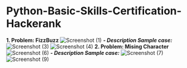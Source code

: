 # Python-Basic-Skills-Certification-Hackerank
**1. Problem: FizzBuzz**
![Screenshot (1)](https://github.com/ptmkhanh29/Python-Basic-Skills-Certification-Hackerank/assets/113729333/73f31540-c0d1-41df-9343-41fb4b356d5c) 
**_- Description Sample case:_**
![Screenshot (3)](https://github.com/ptmkhanh29/Python-Basic-Skills-Certification-Hackerank/assets/113729333/f751dff7-2cdc-41be-9424-675e74478c4d)
![Screenshot (4)](https://github.com/ptmkhanh29/Python-Basic-Skills-Certification-Hackerank/assets/113729333/8f70e2a3-d440-4206-ac60-985a8907342f)
**2. Problem: Mising Character**
![Screenshot (6)](https://github.com/ptmkhanh29/Python-Basic-Skills-Certification-Hackerank/assets/113729333/cec92922-aeae-4596-836d-71b67751262f)
**_- Description Sample case:_**
![Screenshot (7)](https://github.com/ptmkhanh29/Python-Basic-Skills-Certification-Hackerank/assets/113729333/8ea8e5b3-8e3a-45f3-a13b-cdf7a0a57068)
![Screenshot (9)](https://github.com/ptmkhanh29/Python-Basic-Skills-Certification-Hackerank/assets/113729333/5938af02-95b6-40f2-b8af-8cf874fcafa1)
